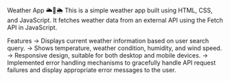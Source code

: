 Weather App 🌥️🔆🌦️
This is a simple weather app built using HTML, CSS, and JavaScript. It fetches weather data from an external API using the Fetch API in JavaScript.

Features
-> Displays current weather information based on user search query.
-> Shows temperature, weather condition, humidity, and wind speed.
-> Responsive design, suitable for both desktop and mobile devices.
-> Implemented error handling mechanisms to gracefully handle API request failures and display appropriate error messages to the user.
